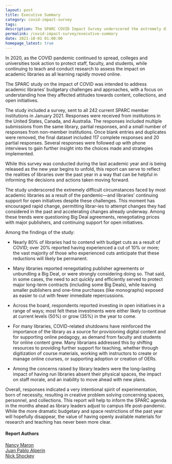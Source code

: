 ```yaml
---
layout: post
title: Executive Summary
category: covid-impact-survey
tags:
description: The SPARC COVID Impact Survey underscored the extremely difficult circumstances faced by most academic libraries as a result of the pandemic—and libraries’ continuing support for open initiatives despite these challenges. This moment has encouraged rapid change, permitting libraries to attempt changes they had considered in the past and accelerating changes already underway. Among these trends were questioning Big Deal agreements, renegotiating prices with major publishers, and continuing support for open initiatives.
permalink: /covid-impact-survey/executive-summary
date: 2021-10-01 01:00:00
homepage_latest: true
---
```


In 2020, as the COVID pandemic continued to spread, colleges and universities took action to protect staff, faculty, and students, while continuing to teach and conduct research to assess the impact on academic libraries as all learning rapidly moved online.

The SPARC study on the impact of COVID was intended to address academic libraries’ budgetary challenges and approaches, with a focus on understanding how they affected attitudes towards content, collections, and open initiatives.

The study included a survey, sent to all 242 current SPARC member institutions in January 2021. Responses were received from institutions in the United States, Canada, and Australia. The responses included multiple submissions from the same library, partial responses, and a small number of responses from non-member institutions. Once blank entries and duplicates were removed, the final dataset included 117 complete responses and 20 partial responses. Several responses were followed up with phone interviews to gain further insight into the choices made and strategies implemented.

While this survey was conducted during the last academic year and is being released as the new year begins to unfold, this report can serve to reflect the realities of libraries over the past year in a way that can be helpful in informing the decisions and actions taken moving forward.

The study underscored the extremely difficult circumstances faced by most academic libraries as a result of the pandemic—and libraries’ continuing support for open initiatives despite these challenges. This moment has encouraged rapid change, permitting librar-ies to attempt changes they had considered in the past and accelerating changes already underway. Among these trends were questioning Big Deal agreements, renegotiating prices with major publishers, and continuing support for open initiatives.

Among the findings of the study:
* Nearly 80% of libraries had to contend with budget cuts as a result of COVID; over 20% reported having experienced a cut of 10% or more; the vast majority of those who experienced cuts anticipate that these reductions will likely be permanent.

* Many libraries reported renegotiating publisher agreements or unbundling a Big Deal, or were strongly considering doing so. That said, in some cases, the need to act quickly and efficiently served to protect major long-term contracts (including some Big Deals), while leaving smaller publishers and one-time purchases (like monographs) exposed as easier to cut with fewer immediate repercussions.

* Across the board, respondents reported investing in open initiatives in a range of ways; most felt these investments were either likely to continue at current levels
(50%) or grow (35%) in the year to come.

* For many libraries, COVID-related shutdowns have reinforced the importance of the library as a source for provisioning digital content and for supporting online pedagogy, as demand from faculty and students for online content grew. Many librarians addressed this by shifting resources to providing further support for teaching, whether through digitization of course materials, working with instructors to create or manage online courses, or supporting adoption or creation of OERs.

* Among the concerns raised by library leaders were the long-lasting impact of having run libraries absent their physical spaces, the impact on staff morale, and an inability to move ahead with new plans.

Overall, responses indicated a very intentional spirit of experimentation, born of necessity, resulting in creative problem solving concerning spaces, personnel, and collections. This report will help to inform the SPARC agenda in the months ahead as library leaders adjust to campus life post-pandemic. While the more dramatic budgetary and space restrictions of the past year will hopefully disappear, the value of having openly available materials for research and teaching has never been more clear.

#### Report Authors
[Nancy Maron](https://sparcopen.org/people/nancy-maron/)<br/>
[Juan Pablo Alperin](https://sparcopen.org/people/juan-pablo-alperin/)<br/>
[Nick Shockey](https://sparcopen.org/people/nick-shockey/)
